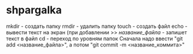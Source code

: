 # shpargalka
mkdir - создать папку
rmdir - удалить папку
touch - создать файл
echo - вывести текст на экран (при добавлении >> *название_файла* - запишет текст в файл
cd -  переход по уровням папок
Сначала надо ввести "git add <название_файла>", а потом "git commit -m <название_коммита>"
